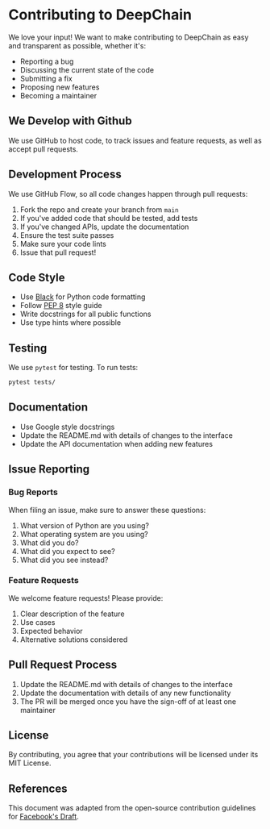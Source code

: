 # Contributing to DeepChain

We love your input! We want to make contributing to DeepChain as easy and transparent as possible, whether it's:

- Reporting a bug
- Discussing the current state of the code
- Submitting a fix
- Proposing new features
- Becoming a maintainer

## We Develop with Github

We use GitHub to host code, to track issues and feature requests, as well as accept pull requests.

## Development Process

We use GitHub Flow, so all code changes happen through pull requests:

1. Fork the repo and create your branch from `main`
2. If you've added code that should be tested, add tests
3. If you've changed APIs, update the documentation
4. Ensure the test suite passes
5. Make sure your code lints
6. Issue that pull request!

## Code Style

- Use [Black](https://github.com/psf/black) for Python code formatting
- Follow [PEP 8](https://www.python.org/dev/peps/pep-0008/) style guide
- Write docstrings for all public functions
- Use type hints where possible

## Testing

We use `pytest` for testing. To run tests:

```bash
pytest tests/
```

## Documentation

- Use Google style docstrings
- Update the README.md with details of changes to the interface
- Update the API documentation when adding new features

## Issue Reporting

### Bug Reports

When filing an issue, make sure to answer these questions:

1. What version of Python are you using?
2. What operating system are you using?
3. What did you do?
4. What did you expect to see?
5. What did you see instead?

### Feature Requests

We welcome feature requests! Please provide:

1. Clear description of the feature
2. Use cases
3. Expected behavior
4. Alternative solutions considered

## Pull Request Process

1. Update the README.md with details of changes to the interface
2. Update the documentation with details of any new functionality
3. The PR will be merged once you have the sign-off of at least one maintainer

## License

By contributing, you agree that your contributions will be licensed under its MIT License.

## References

This document was adapted from the open-source contribution guidelines for [Facebook's Draft](https://github.com/facebook/draft-js/blob/master/CONTRIBUTING.md). 